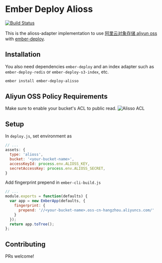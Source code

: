 # Ember Deploy Alioss
[![Build Status](https://travis-ci.org/he9qi/ember-deploy-alioss.svg?branch=master)](https://travis-ci.org/he9qi/ember-deploy-alioss)

This is the alioss-adapter implementation to use [阿里云对象存储 aliyun oss](http://oss.aliyun.com/) with
[ember-deploy](https://github.com/levelbossmike/ember-deploy).

## Installation
You also need dependencies `ember-deploy` and an index adapter such as `ember-deploy-redis` or `ember-deploy-s3-index`, etc.
```sh
ember install ember-deploy-alisso
```

## Aliyun OSS Policy Requirements
Make sure to enable your bucket's ACL to public read.
![Alisso ACL](https://cloud.githubusercontent.com/assets/5576425/10038074/0b65078a-6174-11e5-90c6-dbe878c45a9d.jpg)


## Setup
In `deploy.js`, set environment as
```javascript
// ...
assets: {
  type: 'alioss',
  bucket: '<your-bucket-name>',
  accessKeyId: process.env.ALIOSS_KEY,
  secretAccessKey: process.env.ALIOSS_SECRET,
}
```

Add fingerprint prepend in `ember-cli-build.js`
```javascript
// ...
module.exports = function(defaults) {
  var app = new EmberApp(defaults, {
    fingerprint: {
      prepend: '//<your-bucket-name>.oss-cn-hangzhou.aliyuncs.com/'
    }
  });
  return app.toTree();
};
```

## Contributing
PRs welcome!
